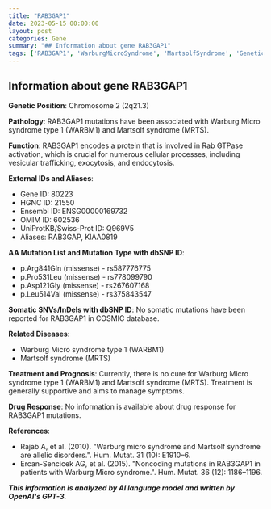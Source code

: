 ```yaml
---
title: "RAB3GAP1"
date: 2023-05-15 00:00:00
layout: post
categories: Gene
summary: "## Information about gene RAB3GAP1"
tags: ['RAB3GAP1', 'WarburgMicroSyndrome', 'MartsolfSyndrome', 'GeneticMutation', 'VesicularTrafficking', 'Endocytosis', 'Exocytosis', 'GeneticInformationAnalysis']
---
```


## Information about gene RAB3GAP1

**Genetic Position**: Chromosome 2 (2q21.3)

**Pathology**: RAB3GAP1 mutations have been associated with Warburg Micro syndrome type 1 (WARBM1) and Martsolf syndrome (MRTS).

**Function**: RAB3GAP1 encodes a protein that is involved in Rab GTPase activation, which is crucial for numerous cellular processes, including vesicular trafficking, exocytosis, and endocytosis.

**External IDs and Aliases**: 
- Gene ID: 80223
- HGNC ID: 21550
- Ensembl ID: ENSG00000169732
- OMIM ID: 602536
- UniProtKB/Swiss-Prot ID: Q969V5
- Aliases: RAB3GAP, KIAA0819

**AA Mutation List and Mutation Type with dbSNP ID**: 
- p.Arg841Gln (missense) - rs587776775
- p.Pro531Leu (missense) - rs778099790
- p.Asp121Gly (missense) - rs267607168
- p.Leu514Val (missense) - rs375843547

**Somatic SNVs/InDels with dbSNP ID**:
No somatic mutations have been reported for RAB3GAP1 in COSMIC database.

**Related Diseases**:
- Warburg Micro syndrome type 1 (WARBM1)
- Martsolf syndrome (MRTS)

**Treatment and Prognosis**:
Currently, there is no cure for Warburg Micro syndrome type 1 (WARBM1) and Martsolf syndrome (MRTS). Treatment is generally supportive and aims to manage symptoms.

**Drug Response**: 
No information is available about drug response for RAB3GAP1 mutations.

**References**:
- Rajab A, et al. (2010). "Warburg micro syndrome and Martsolf syndrome are allelic disorders.". Hum. Mutat. 31 (10): E1910–6.
- Ercan-Sencicek AG, et al. (2015). "Noncoding mutations in RAB3GAP1 in patients with Warburg Micro syndrome.". Hum. Mutat. 36 (12): 1186–1196.

**_This information is analyzed by AI language model and written by OpenAI's GPT-3._**